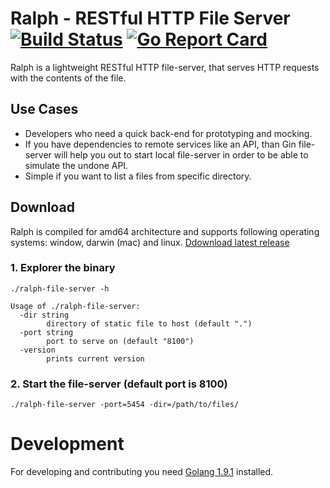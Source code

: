 # Ralph - RESTful HTTP File Server [![Build Status](https://travis-ci.org/gjerokrsteski/ralph-file-server.svg?branch=master)](https://travis-ci.org/gjerokrsteski/ralph-file-server) [![Go Report Card](https://goreportcard.com/badge/github.com/gjerokrsteski/ralph-file-server)](https://goreportcard.com/report/github.com/gjerokrsteski/ralph-file-server)

Ralph is a lightweight RESTful HTTP file-server, that serves HTTP requests with the contents of the file.

## Use Cases
- Developers who need a quick back-end for prototyping and mocking.
- If you have dependencies to remote services like an API, 
than Gin file-server will help you out to start local file-server in order to be 
able to simulate the undone API.
- Simple if you want to list a files from specific directory.

## Download

Ralph is compiled for amd64 architecture and supports following operating systems: window, darwin (mac) and linux.
[Ddownload latest release](https://github.com/gjerokrsteski/ralph-file-server/tags)

### 1. Explorer the binary

```
./ralph-file-server -h
```

```
Usage of ./ralph-file-server:
  -dir string
        directory of static file to host (default ".")
  -port string
        port to serve on (default "8100")
  -version
        prints current version

```

### 2. Start the file-server (default port is 8100)

```
./ralph-file-server -port=5454 -dir=/path/to/files/
```


# Development
For developing and contributing you need [Golang 1.9.1](https://golang.org/) installed.

